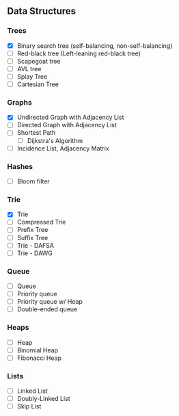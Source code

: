 
## Data Structures

### Trees

- [x] Binary search tree (self-balancing, non-self-balancing)
- [ ] Red-black tree (Left-leaning red-black tree)
- [ ] Scapegoat tree
- [ ] AVL tree
- [ ] Splay Tree
- [ ] Cartesian Tree

### Graphs

- [x] Undirected Graph with Adjacency List
- [ ] Directed Graph with Adjacency List
- [ ] Shortest Path
  - [ ] Dijkstra's Algorithm
- [ ] Incidence List, Adjacency Matrix

### Hashes

- [ ] Bloom filter

### Trie

- [x] Trie
- [ ] Compressed Trie
- [ ] Prefix Tree
- [ ] Suffix Tree
- [ ] Trie - DAFSA
- [ ] Trie - DAWG

### Queue

- [ ] Queue
- [ ] Priority queue
- [ ] Priority queue w/ Heap
- [ ] Double-ended queue

### Heaps

- [ ] Heap
- [ ] Binomial Heap
- [ ] Fibonacci Heap

### Lists

- [ ] Linked List
- [ ] Doubly-Linked List
- [ ] Skip List
